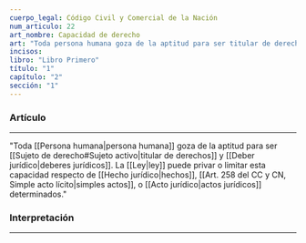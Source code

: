 ```yaml
---
cuerpo_legal: Código Civil y Comercial de la Nación
num_articulo: 22
art_nombre: Capacidad de derecho
art: "Toda persona humana goza de la aptitud para ser titular de derechos y deberes jurídicos. La ley puede privar o limitar esta capacidad respecto de hechos, simples actos, o actos jurídicos determinados."
incisos: 
libro: "Libro Primero"
título: "1"
capítulo: "2"
sección: "1"
---
```

### Artículo
---
"Toda [[Persona humana|persona humana]] goza de la aptitud para ser [[Sujeto de derecho#Sujeto activo|titular de derechos]] y [[Deber jurídico|deberes jurídicos]]. La [[Ley|ley]] puede privar o limitar esta capacidad respecto de [[Hecho jurídico|hechos]], [[Art. 258 del CC y CN, Simple acto lícito|simples actos]], o [[Acto jurídico|actos jurídicos]] determinados."

### Interpretación
---
